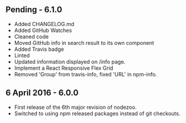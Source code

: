 ## Pending - 6.1.0

* Added CHANGELOG.md
* Added GitHub Watches
* Cleaned code
* Moved GitHub info in search result to its own component
* Added Travis badge
* Linted
* Updated information displayed on /info page.
* Implement a React Responsive Flex Grid
* Removed 'Group' from travis-info, fixed 'URL' in npm-info.

## 6 April 2016 - 6.0.0

* First release of the 6th major revision of nodezoo.
* Switched to using npm released packages instead of git checkouts.
